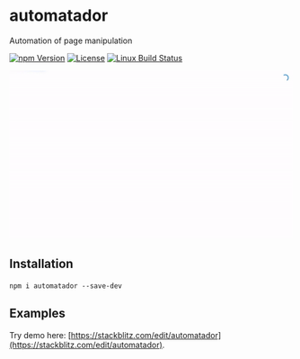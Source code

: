 # automatador
Automation of page manipulation

[![npm Version](https://img.shields.io/npm/v/automatador.svg)](https://www.npmjs.com/package/automatador) [![License](https://img.shields.io/npm/l/automatador.svg)](https://www.npmjs.com/package/automatador) [![Linux Build Status](https://travis-ci.com/thibaultboursier/automatador.svg?branch=master)](https://travis-ci.com/thibaultboursier/automatador)

![Automatador demo](demo/demo.gif)

## Installation

```
npm i automatador --save-dev
```

## Examples

Try demo here: [https://stackblitz.com/edit/automatador](https://stackblitz.com/edit/automatador).